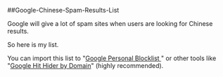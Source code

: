 ##Google-Chinese-Spam-Results-List

Google will give a lot of spam sites when users are looking for Chinese results.

So here is my list.

You can import this list to "[Google Personal Blocklist ](https://chrome.google.com/webstore/detail/personal-blocklist-by-goo/nolijncfnkgaikbjbdaogikpmpbdcdef)" or other tools like "[Google Hit Hider by Domain](https://greasyfork.org/zh-CN/scripts/1682-google-hit-hider-by-domain-search-filter-block-sites)" (highly recommended).